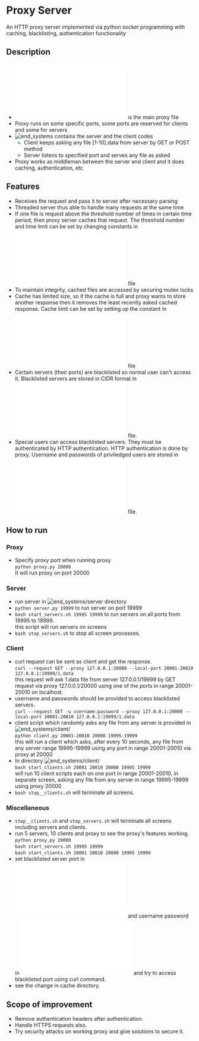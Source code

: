 # Proxy Server
An HTTP proxy server implemented via python socket programming with caching, blacklisting, authentication functionality

## Description
- ![proxy.py](/proxy.py) is the main proxy file
- Proxy runs on some specific ports, some ports are reserved for clients and some for servers
- ![end_systems](/end_systems) contains the server and the client codes
	- Client keeps asking any file [1-10].data from server by GET or POST method
	- Server listens to specified port and serves any file as asked
- Proxy works as middleman between the server and client and it does caching, authentication, etc

## Features
- Receives the request and pass it to server after necessary parsing
- Threaded server thus able to handle many requests at the same time
- If one file is request above the threshold number of times in certain time period, then proxy server caches that request. The threshold number and time limit can be set by changing constants in ![proxy.py](/proxy.py) file
- To maintain integrity, cached files are accessed by securing mutex locks
- Cache has limited size, so if the cache is full and proxy wants to store another response then it removes the least recently asked cached response. Cache limit can be set by setting up the constant in ![proxy.py](/proxy.py) file
- Certain servers (their ports) are blacklisted so normal user can't access it. Blacklisted servers are stored in CIDR format in ![blacklist.txt](/blacklist.txt) file.
- Special users can access blacklisted servers. They must be authenticated by HTTP authentication. HTTP authentication is done by proxy. Username and passwords of priviledged users are stored in ![username_password.txt](/username_password.txt) file.

## How to run

### Proxy
- Specify proxy port when running proxy  
`python proxy.py 20000`  
It will run proxy on port 20000

### Server
- run server in ![end_systems/server](/end_systems/server) directory  
- `python server.py 19999` to run server on port 19999  
- `bash start_servers.sh 19995 19999` to run servers on all ports from 19995 to 19999.  
this script will run servers on screens
- `bash stop_servers.sh` to stop all screen processes.

### Client
- curl request can be sent as client and get the response.  
`curl --request GET --proxy 127.0.0.1:20000 --local-port 20001-20010 127.0.0.1:19999/1.data`  
this request will ask 1.data file from server 127.0.0.1/19999 by GET request via proxy 127.0.0.1/20000 using one of the ports in range 20001-20010 on localhost.
- username and passwords should be provided to access blacklisted servers.  
`curl --request GET -u username:password --proxy 127.0.0.1:20000 --local-port 20001-20010 127.0.0.1:19999/1.data`  
- client script which randomly asks any file from any server is provided in ![end_systems/client/](end_systems/client/)  
`python client.py 20001-20010 20000 19995-19999`  
this will run a client which asks, after every 10 seconds, any file from any server range 19995-19999 using any port in range 20001-20010 via proxy at 20000
- In directory ![end_systems/client/](end_systems/client/)  
`bash start_clients.sh 20001 20010 20000 19995 19999`  
will run 10 client scripts each on one port in range 20001-20010, in separate screen, asking any file from any server in range 19995-19999 using proxy 20000
- `bash stop__clients.sh` will terminate all screens.

### Miscellaneous
- `stop__clients.sh` and `stop_servers.sh` will terminate all screens including servers and clients.
- run 5 servers, 10 clients and proxy to see the proxy's features working.  
`python proxy.py 20000`  
`bash start_servers.sh 19995 19999`  
`bash start_clients.sh 20001 20010 20000 19995 19999`  
- set blacklisted server port in ![blacklist.txt](/blacklist.txt) and username password in ![username_password.txt](/username_password.txt) and try to access blacklisted port using curl command.
- see the change in cache directory.

## Scope of improvement
- Remove authentication headers after authentication.
- Handle HTTPS requests also.
- Try security attacks on working proxy and give solutions to secure it.
